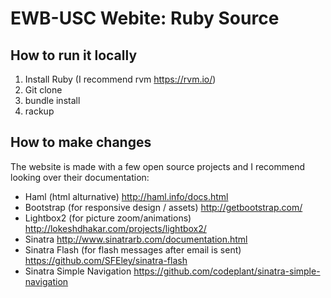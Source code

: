 # EWB-USC Webite: Ruby Source
## How to run it locally
1. Install Ruby (I recommend rvm https://rvm.io/)
2. Git clone
3. bundle install
4. rackup

## How to make changes
The website is made with a few open source projects and I recommend looking over their documentation:
- Haml (html alturnative) http://haml.info/docs.html
- Bootstrap (for responsive design / assets) http://getbootstrap.com/
- Lightbox2 (for picture zoom/animations) http://lokeshdhakar.com/projects/lightbox2/
- Sinatra http://www.sinatrarb.com/documentation.html
- Sinatra Flash (for flash messages after email is sent) https://github.com/SFEley/sinatra-flash
- Sinatra Simple Navigation https://github.com/codeplant/sinatra-simple-navigation
